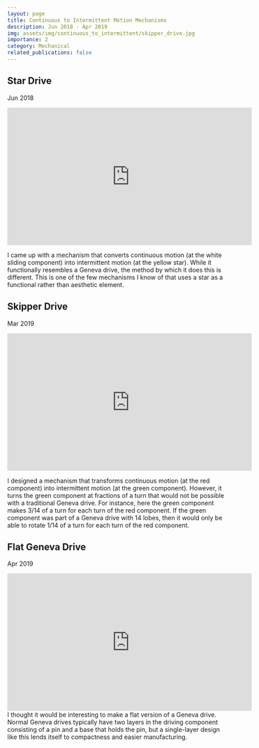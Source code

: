 ```yaml
---
layout: page
title: Continuous to Intermittent Motion Mechanisms
description: Jun 2018 - Apr 2019
img: assets/img/continuous_to_intermittent/skipper_drive.jpg
importance: 2
category: Mechanical
related_publications: false
---
```



<h2 class="post-title">Star Drive</h2>
<p class="subpost-description">Jun 2018</p>
<div class="embed-responsive embed-responsive-16by9 mb-3">
    <iframe width="560" height="315" src="https://www.youtube.com/embed/HdldiUoqIl4?si=LOXavBktMud2UOv6" title="YouTube video player" frameborder="0" allow="accelerometer; autoplay; clipboard-write; encrypted-media; gyroscope; picture-in-picture; web-share" referrerpolicy="strict-origin-when-cross-origin" allowfullscreen></iframe>
</div>

I came up with a mechanism that converts continuous motion (at the white sliding component) into intermittent motion (at the yellow star). While it functionally resembles a Geneva drive, the method by which it does this is different. This is one of the few mechanisms I know of that uses a star as a functional rather than aesthetic element.


<h2 class="post-title">Skipper Drive</h2>
<p class="subpost-description">Mar 2019</p>
<div class="embed-responsive embed-responsive-16by9 mb-3">
    <iframe width="560" height="315" src="https://www.youtube.com/embed/lrQr0usYhW0?si=ccqjMwmmxAh2w6St" title="YouTube video player" frameborder="0" allow="accelerometer; autoplay; clipboard-write; encrypted-media; gyroscope; picture-in-picture; web-share" referrerpolicy="strict-origin-when-cross-origin" allowfullscreen></iframe>
</div>

I designed a mechanism that transforms continuous motion (at the red component) into intermittent motion (at the green component). However, it turns the green component at fractions of a turn that would not be possible with a traditional Geneva drive. For instance, here the green component makes 3/14 of a turn for each turn of the red component. If the green component was part of a Geneva drive with 14 lobes, then it would only be able to rotate 1/14 of a turn for each turn of the red component.


<h2 class="post-title">Flat Geneva Drive</h2>
<p class="subpost-description">Apr 2019</p>
<div class="embed-responsive embed-responsive-16by9 mb-3">
    <iframe width="560" height="315" src="https://www.youtube.com/embed/KHckZ7xkFVs?si=JRdUgs41EZDaH2xB" title="YouTube video player" frameborder="0" allow="accelerometer; autoplay; clipboard-write; encrypted-media; gyroscope; picture-in-picture; web-share" referrerpolicy="strict-origin-when-cross-origin" allowfullscreen></iframe>
</div>
I thought it would be interesting to make a flat version of a Geneva drive. Normal Geneva drives typically have two layers in the driving component consisting of a pin and a base that holds the pin, but a single-layer design like this lends itself to compactness and easier manufacturing.